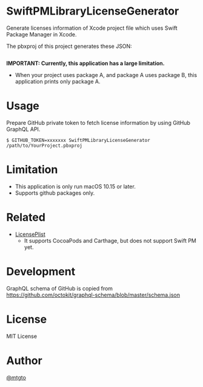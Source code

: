 # SwiftPMLibraryLicenseGenerator

Generate licenses information of Xcode project file which uses Swift Package Manager in Xcode.

The pbxproj of this project generates these JSON:

```json

```

**IMPORTANT: Currently, this application has a large limitation.**

- When your project uses package A, and package A uses package B, this application prints only package A.

# Usage

Prepare GitHub private token to fetch license information by using GitHub GraphQL API.

```console
$ GITHUB_TOKEN=xxxxxxx SwiftPMLibraryLicenseGenerator /path/to/YourProject.pbxproj
```

# Limitation

- This application is only run macOS 10.15 or later.
- Supports github packages only.

# Related

- [LicensePlist](https://github.com/mono0926/LicensePlist)
  - It supports CocoaPods and Carthage, but does not support Swift PM yet.

# Development

GraphQL schema of GitHub is copied from
https://github.com/octokit/graphql-schema/blob/master/schema.json

# License

MIT License

# Author

[@mtgto](https://twitter.com/mtgto)
